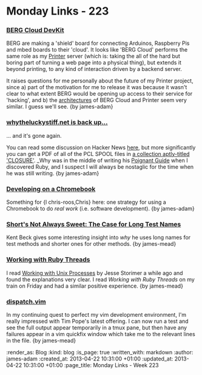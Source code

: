 Monday Links - 223
============

### [BERG Cloud DevKit](http://bergcloud.com/devkit/)

BERG are making a 'shield' board for connecting Arduinos, Raspberry Pis and
mbed boards to their 'cloud'. It looks like 'BERG Cloud' performs the same role
as my [Printer](/printer) server (which is: taking the all of the hard but
boring part of turning a web page into a physical thing), but extends it beyond
printing, to any kind of interaction driven by a backend server.

It raises questions for me personally about the future of my Printer project,
since a) part of the motivation for me to release it was because it wasn't clear
to what extent BERG would be opening up access to their service for 'hacking',
and b) the [architectures](https://github.com/freerange/printer/wiki/Architecture) of BERG Cloud and Printer seem very similar. I guess
we'll see. {by james-adam}


### [whytheluckystiff.net is back up...](http://whytheluckystiff.net)

... and it's gone again.

You can read some discussion on Hacker News [here](https://news.ycombinator.com/item?id=5015087),
but more significantly you can get a PDF of all of the PCL SPOOL files
in [a collection aptly-titled 'CLOSURE'](https://github.com/steveklabnik/CLOSURE).
_Why was in the middle of writing his [Poignant Guide](http://mislav.uniqpath.com/poignant-guide/)
when I discovered Ruby, and I suspect I will always be nostaglic for the time
when he was still writing. {by james-adam}


### [Developing on a Chromebook](http://www.simonmweber.com/2013/04/20/development-on-a-chromebook-an-opinionated-guide.html)

Something for {l chris-roos,Chris} here: one strategy for using a Chromebook to do _real work_ (i.e. software development). {by james-adam}

### [Short's Not Always Sweet: The Case for Long Test Names](https://m.facebook.com/note.php?note_id=564493423583526)

Kent Beck gives some interesting insight into _why_ he uses long names for test methods and shorter ones for other methods. {by james-mead}

### [Working with Ruby Threads](http://www.workingwithrubythreads.com/)

I read [Working with Unix Processes](http://www.workingwithunixprocesses.com/) by Jesse Storimer a while ago and found the explanations very clear. I read _Working with Ruby Threads_ on my train on Friday and had a similar positive experience. {by james-mead}

### [dispatch.vim](https://github.com/tpope/vim-dispatch)

In my continuing quest to perfect my vim development environment, I'm really impressed with Tim Pope's latest offering. I can now run a test and see the full output appear temporarily in a tmux pane, but then have any failures appear in a vim quickfix window which take me to the relevant lines in the file. {by james-mead}

:render_as: Blog
:kind: blog
:is_page: true
:written_with: markdown
:author: james-adam
:created_at: 2013-04-22 10:31:00 +01:00
:updated_at: 2013-04-22 10:31:00 +01:00
:page_title: Monday Links - Week 223
